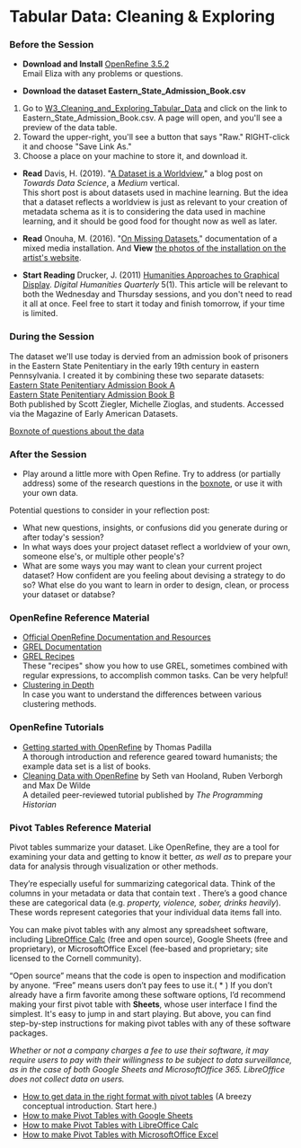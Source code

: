 # Tabular Data: Cleaning & Exploring  
  
### Before the Session

* **Download and Install** [OpenRefine 3.5.2](https://openrefine.org/download.html)  
Email Eliza with any problems or questions.

* **Download the dataset Eastern_State_Admission_Book.csv**  
1. Go to [W3_Cleaning_and_Exploring_Tabular_Data](https://github.com/cornell-colab/SGFDH-2021/tree/main/W3_Cleaning_and_Exploring_Tabular_Data) and click on the link to Eastern_State_Admission_Book.csv. A page will open, and you'll see a preview of the data table.  
2. Toward the upper-right, you'll see a button that says "Raw." RIGHT-click it and choose "Save Link As."  
3. Choose a place on your machine to store it, and download it. 

* **Read** Davis, H. (2019). "[A Dataset is a Worldview](https://towardsdatascience.com/a-dataset-is-a-worldview-5328216dd44d)," a blog post on *Towards Data Science*, a *Medium* vertical.  
This short post is about datasets used in machine learning. But the idea that a dataset reflects a worldview is just as relevant to your creation of metadata schema as it is to considering the data used in machine learning, and it should be good food for thought now as well as later.

* **Read** Onouha, M. (2016). "[On Missing Datasets](https://github.com/MimiOnuoha/missing-datasets)," documentation of a mixed media installation. And **View** [the photos of the installation on the artist's website](https://mimionuoha.com/the-library-of-missing-datasets).

* **Start Reading** Drucker, J. (2011) [Humanities Approaches to Graphical Display](http://www.digitalhumanities.org//dhq/vol/5/1/000091/000091.html). *Digital Humanities Quarterly* 5(1).
This article will be relevant to both the Wednesday and Thursday sessions, and you don't need to read it all at once. Feel free to start it today and finish tomorrow, if your time is limited. 


### During the Session  

The dataset we'll use today is dervied from an admission book of prisoners in the Eastern State Penitentiary in the early 19th century in eastern Pennsylvania. I created it by combining these two separate datasets:    
[Eastern State Penitentiary Admission Book A](https://repository.upenn.edu/mead/22/)  
[Eastern State Penitentiary Admission Book B](https://repository.upenn.edu/mead/21/)  
Both published by Scott Ziegler, Michelle Zioglas, and students. Accessed via the Magazine of Early American Datasets.

[Boxnote of questions about the data](https://cornell.app.box.com/notes/819798134709)

### After the Session  
* Play around a little more with Open Refine. Try to address (or partially address) some of the research questions in the [boxnote](https://cornell.app.box.com/notes/819798134709), or use it with your own data. 

Potential questions to consider in your reflection post:  
* What new questions, insights, or confusions did you generate during or after today's session?
* In what ways does your project dataset reflect a worldview of your own, someone else's, or multiple other people's?
* What are some ways you may want to clean your current project dataset? How confident are you feeling about devising a strategy to do so? What else do you want to learn in order to design, clean, or process your dataset or databse?  

### OpenRefine Reference Material  
* [Official OpenRefine Documentation and Resources](https://openrefine.org/documentation.html)  
* [GREL Documentation](https://openrefine.org/documentation.html)  
* [GREL Recipes](https://github.com/OpenRefine/OpenRefine/wiki/Recipes)  
These "recipes" show you how to use GREL, sometimes combined with regular expressions, to accomplish common tasks. Can be very helpful!  
* [Clustering in Depth](https://github.com/OpenRefine/OpenRefine/wiki/Clustering-In-Depth)  
In case you want to understand the differences between various clustering methods.  
  
### OpenRefine Tutorials  
* [Getting started with OpenRefine](http://thomaspadilla.org/dataprep/) by Thomas Padilla  
A thorough introduction and reference geared toward humanists; the example data set is a list of books.  
* [Cleaning Data with OpenRefine](https://programminghistorian.org/en/lessons/cleaning-data-with-openrefine) by Seth van Hooland, Ruben Verborgh and Max De Wilde  
A detailed peer-reviewed tutorial published by *The Programming Historian*  
  
### Pivot Tables Reference Material
Pivot tables summarize your dataset. Like OpenRefine, they are a tool for examining your data and getting to know it better, *as well as* to prepare your data for analysis through visualization or other methods. 

They’re especially useful for summarizing categorical data. Think of the columns in your metadata or data that contain text . There’s a good chance these are categorical data (e.g. *property, violence, sober, drinks heavily*). These words represent categories that your individual data items fall into.   

You can make pivot tables with any almost any spreadsheet software, including [LibreOffice Calc](https://www.libreoffice.org/) (free and open source), Google Sheets (free and proprietary), or MicrosoftOffice Excel (fee-based and proprietary; site licensed to the Cornell community).  

“Open source” means that the code is open to inspection and modification by anyone. “Free” means users don’t pay fees to use it.( * ) If you don’t already have a firm favorite among these software options, I’d recommend making your first pivot table with **Sheets**, whose user interface I find the simplest. It's easy to jump in and start playing. But above, you can find step-by-step instructions for making pivot tables with any of these software packages. 

*Whether or not a company charges a fee to use their software, it may require users to pay with their willingness to be subject to data surveillance, as in the case of both Google Sheets and MicrosoftOffice 365. LibreOffice does not collect data on users.*

* [How to get data in the right format with pivot tables](https://blog.datawrapper.de/pivottables/) (A breezy conceptual introduction. Start here.)  
* [How to make Pivot Tables with Google Sheets](https://www.benlcollins.com/spreadsheets/pivot-tables-google-sheets/)   
* [How to make Pivot Tables with LibreOffice Calc](https://elearn.ellak.gr/mod/page/view.php?id=3015)  
* [How to make Pivot Tables with MicrosoftOffice Excel](https://support.microsoft.com/en-us/office/create-a-pivottable-to-analyze-worksheet-data-a9a84538-bfe9-40a9-a8e9-f99134456576?ui=en-us&rs=en-us&ad=us)  
  



